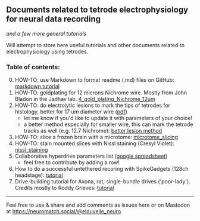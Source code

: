 ## Documents related to tetrode electrophysiology for neural data recording
*and a few more general tutorials*


Will attempt to store here useful tutorials and other documents related to electrophysiology using tetrodes. 

### Table of contents:
0. HOW-TO: use Markdown to format readme (.md) files on GitHub: [markdown tutorial](https://github.com/elduvelle/ephys_tutorials/blob/main/0_markdown_tutorial.md)
1. HOW-TO: goldplating for 12 microns Nichrome wire. Mostly from John Bladon in the Jadhav lab. [4_gold_plating_Nichrome_12um](https://github.com/elduvelle/ephys_tutorials/blob/main/1_gold_plating_Nichrome_12um.md)
2. HOW-TO: do electrolytic lesions to mark the tips of tetrodes for histology, better for 17 um diameter wire ([pdf](https://github.com/elduvelle/ephys_tutorials/blob/main/Tutorial%20for%20tetrode%20electrolytic%20lesions.pdf))
    - let me know if you'd like to update it with parameters of your choice!
    - a better method especially for smaller wire, this can mark the tetrode tracks as well (e.g. 12.7 Nichrome): [better lesion method](https://github.com/elduvelle/ephys_tutorials/blob/main/3_better_lesion_making_tutorial.md)
3. HOW-TO: slice a frozen brain with a microtome: [microtome_slicing](https://github.com/elduvelle/ephys_tutorials/blob/main/4_microtome_slicing.md)
4. HOW-TO: stain mounted slices with Nissl staining (Cresyl Violet): [nissl_staining](https://github.com/elduvelle/ephys_tutorials/blob/main/5_nissl_staining.md)
5. Collaborative hyperdrive parameters list ([google spreadsheet](https://docs.google.com/spreadsheets/d/1_RQzEL3dPUSTLOz9AyFzJbuIaXmG7jZLt3z06Fllemc/edit#gid=0))
    - feel free to contribute by adding a row!
6. How to do a successful untethered recoring with SpikeGadgets (128ch headstage): [tutorial](https://github.com/elduvelle/ephys_tutorials/blob/main/SpikeGadgets/record_Trodes_untethered.md)
7. Drive-building tutorial for Axona, rat, single-bundle drives ('poor-lady'). Credits mostly to Roddy Grieves: [tutorial](https://github.com/elduvelle/ephys_tutorials/blob/main/7_Axona_bundle_drive-building_tutorial.pdf)

-----------------
Feel free to use & share and add comments as issues here or on Mastodon at https://neuromatch.social/@elduvelle_neuro 

